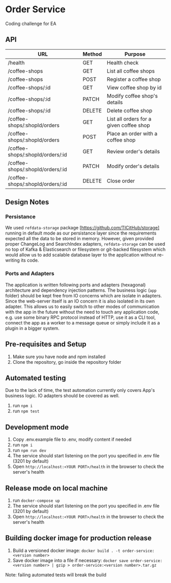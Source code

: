 # Order Service
Coding challenge for EA

## API

| URL | Method | Purpose |
| --- | --- | --- |
| /health | GET | Health check |
| /coffee-shops | GET | List all coffee shops |
| /coffee-shops | POST | Register a coffee shop |
| /coffee-shops/:id | GET | View coffee shop by id |
| /coffee-shops/:id | PATCH | Modify coffee shop's details |
| /coffee-shops/:id | DELETE | Delete coffee shop |
| /coffee-shops/:shopId/orders | GET | List all orders for a given coffee shop |
| /coffee-shops/:shopId/orders | POST | Place an order with a coffee shop |
| /coffee-shops/:shopId/orders/:id | GET | Review order's details |
| /coffee-shops/:shopId/orders/:id | PATCH | Modify order's details |
| /coffee-shops/:shopId/orders/:id | DELETE | Close order |

## Design Notes
### Persistance

We used `refdata-storage` package [https://github.com/TICitHub/storage] running in default mode as our persistance layer since the requirements expected all the data to be stored in memory. However, given provided proper ChangeLog and SearchIndex adapters, `refdata-storage` can be used no top of Kafka & Elasticsearch or filesystem or git-backed filesystem which would allow us to add scalable database layer to the application without re-writing its code.

### Ports and Adapters

The application is written following ports and adapters (hexagonal) architecture and dependency injection patterns. The business logic (`app` folder) should be kept free from IO concerns which are isolate in adapters. Since the web-server itself is an IO concern it is also isolated in its own adapter. This allows us to easily switch to other modes of communication with the app in the future without the need to touch any application code, e.g. use some binary RPC protocol instead of HTTP, use it as a CLI tool, connect the app as a worker to a message queue or simply include it as a plugin in a bigger system.

## Pre-requisites and Setup

1. Make sure you have node and npm installed
2. Clone the repository, go inside the repository folder

## Automated testing

Due to the lack of time, the test automation currently only covers App's business logic. IO adapters should be covered as well.

1. run `npm i`
2. run `npm test`

## Development mode

1. Copy .env.example file to .env, modify content if needed
2. run `npm i`
3. run `npm run dev`
4. The service should start listening on the port you specified in .env file (3201 by default)
5. Open `http://localhost:<YOUR PORT>/health` in the browser to check the server's health

## Release mode on local machine

1. run `docker-compose up`
2. The service should start listening on the port you specified in .env file (3201 by default)
3. Open `http://localhost:<YOUR PORT>/health` in the browser to check the server's health

## Building docker image for production release

1. Build a versioned docker image:
  `docker build . -t order-service:<version number>`
2. Save docker image into a file if necessary:
  `docker save order-service:<version number> | gzip > order-service:<version number>.tar.gz`

Note: failing automated tests will break the build
